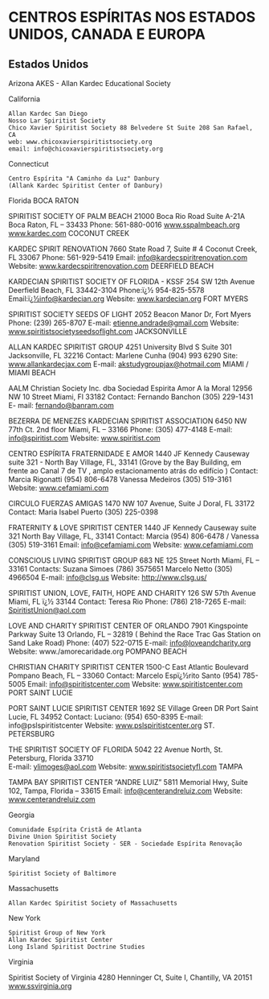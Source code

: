# CENTROS ESPÍRITAS NOS ESTADOS UNIDOS, CANADA E EUROPA

## Estados Unidos

Arizona
AKES - Allan Kardec Educational Society

California

    Allan Kardec San Diego
    Nosso Lar Spiritist Society
    Chico Xavier Spiritist Society 88 Belvedere St Suite 208 San Rafael, CA
    web: www.chicoxavierspiritistsociety.org
    email: info@chicoxavierspiritistsociety.org


Connecticut

    Centro Espírita "A Caminho da Luz" Danbury
    (Allank Kardec Spiritist Center of Danbury)


Florida
BOCA RATON

SPIRITIST SOCIETY OF PALM BEACH
21000 Boca Rio Road Suite A-21A
Boca Raton, FL – 33433
Phone: 561-880-0016
www.sspalmbeach.org
www.kardec.com
COCONUT CREEK

KARDEC SPIRIT RENOVATION
7660 State Road 7, Suite # 4
Coconut Creek, FL 33067
Phone: 561-929-5419
Email: info@kardecspiritrenovation.com
Website: www.kardecspiritrenovation.com
DEERFIELD BEACH

KARDECIAN SPIRITIST SOCIETY OF FLORIDA - KSSF
254 SW 12th Avenue
Deerfield Beach, FL 33442-3104
Phone:ï¿½ 954-825-5578
Email:ï¿½info@kardecian.org
Website: www.kardecian.org
FORT MYERS

SPIRITIST SOCIETY SEEDS OF LIGHT
2052 Beacon Manor Dr, Fort Myers
Phone: (239) 265-8707
E-mail: etienne.andrade@gmail.com
Website: www.spiritistsocietyseedsoflight.com
JACKSONVILLE

ALLAN KARDEC SPIRITIST GROUP
4251 University Blvd S Suite 301
Jacksonville, FL 32216
Contact: Marlene Cunha (904) 993 6290
Site: www.allankardecjax.com
E-mail: akstudygroupjax@hotmail.com
MIAMI / MIAMI BEACH

AALM Christian Society Inc.
dba Sociedad Espirita Amor A la Moral
12956 NW 10 Street
Miami, Fl 33182
Contact: Fernando Banchon (305) 229-1431
E- mail: fernando@banram.com

BEZERRA DE MENEZES KARDECIAN SPIRITIST ASSOCIATION
6450 NW 77th Ct. 2nd floor Miami, FL – 33166
Phone: (305) 477-4148
E-mail: info@spiritist.com
Website: www.spiritist.com

CENTRO ESPÍRITA FRATERNIDADE E AMOR
1440 JF Kennedy Causeway suite 321 - North Bay Village, FL, 33141
(Grove by the Bay Building, em frente ao Canal 7 de TV , amplo estacionamento atrás do edifício )
Contact:
Marcia Rigonatti (954) 806-6478
Vanessa Medeiros (305) 519-3161
Website: www.cefamiami.com

CIRCULO FUERZAS AMIGAS
1470 NW 107 Avenue, Suite J
Doral, FL 33172
Contact: Maria Isabel Puerto
(305) 225-0398

FRATERNITY & LOVE SPIRITIST CENTER
1440 JF Kennedy Causeway suite 321
North Bay Village, FL, 33141
Contact: Marcia (954) 806-6478 / Vanessa (305) 519-3161
Email: info@cefamiami.com
Website: www.cefamiami.com

CONSCIOUS LIVING SPIRITIST GROUP
683 NE 125 Street
North Miami, FL – 33161
Contacts:
Suzana Simoes (786) 3575651
Marcelo Netto (305) 4966504
E-mail: info@clsg.us
Website: http://www.clsg.us/

SPIRITIST UNION, LOVE, FAITH, HOPE AND CHARITY
126 SW 57th Avenue
Miami, FL ï¿½ 33144
Contact: Teresa Rio
Phone: (786) 218-7265
E-mail: SpiritistUnion@aol.com

LOVE AND CHARITY SPIRITIST CENTER OF ORLANDO
7901 Kingspointe Parkway Suite 13
Orlando, FL – 32819
( Behind the Race Trac Gas Station on Sand Lake Road)
Phone: (407) 522-0715
E-mail: info@loveandcharity.org
Website: www./amorecaridade.org
POMPANO BEACH

CHRISTIAN CHARITY SPIRITIST CENTER
1500-C East Atlantic Boulevard
Pompano Beach, FL – 33060
Contact: Marcelo Espï¿½rito Santo
(954) 785-5005
Email: info@spiritistcenter.com
Website: www.spiritistcenter.com
PORT SAINT LUCIE

PORT SAINT LUCIE SPIRITIST CENTER
1692 SE Village Green DR
Port Saint Lucie, FL 34952
Contact: Luciano: (954) 650-8395
E-mail: info@pslspiritistcenter
Website: www.pslspiritistcenter.org
ST. PETERSBURG

THE SPIRITIST SOCIETY OF FLORIDA
5042 22 Avenue North,
St. Petersburg, Florida 33710         
E-mail: ylimoges@aol.com
Website: www.spiritistsocietyfl.com
TAMPA

TAMPA BAY SPIRITIST CENTER “ANDRE LUIZ”
5811 Memorial Hwy, Suite 102,
Tampa, Florida – 33615
Email: info@centerandreluiz.com
Website: www.centerandreluiz.com


Georgia

    Comunidade Espírita Cristã de Atlanta
    Divine Union Spiritist Society
    Renovation Spiritist Society - SER - Sociedade Espírita Renovação


Maryland

    Spiritist Society of Baltimore


Massachusetts

    Allan Kardec Spiritist Society of Massachusetts


New York

    Spiritist Group of New York
    Allan Kardec Spiritist Center
    Long Island Spiritist Doctrine Studies


Virginia

Spiritist Society of Virginia
4280 Henninger Ct, Suite I,
Chantilly, VA 20151
www.ssvirginia.org
